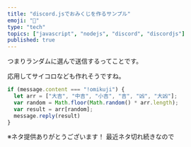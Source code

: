 ```yaml
---
title: "discord.jsでおみくじを作るサンプル"
emoji: "🥠"
type: "tech"
topics: ["javascript", "nodejs", "discord", "discordjs"]
published: true
---
```


つまりランダムに選んで送信するってことです。

応用してサイコロなども作れそうですね。

```js
if (message.content === "!omikuji") {
  let arr = ["大吉", "中吉", "小吉", "吉", "凶", "大凶"];
  var random = Math.floor(Math.random() * arr.length);
  var result = arr[random];
  message.reply(result)
}
```

※ネタ提供ありがとうございます！
  最近ネタ切れ続きなので

